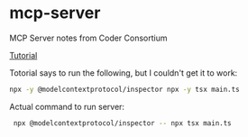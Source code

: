 # mcp-server

MCP Server notes from Coder Consortium

[Tutorial](https://dev.to/debs_obrien/building-your-first-mcp-server-a-beginners-tutorial-5fag)

Totorial says to run the following, but I couldn't get it to work:
```bash
npx -y @modelcontextprotocol/inspector npx -y tsx main.ts 
```


Actual command to run server:
```bash
 npx @modelcontextprotocol/inspector -- npx tsx main.ts
 ```